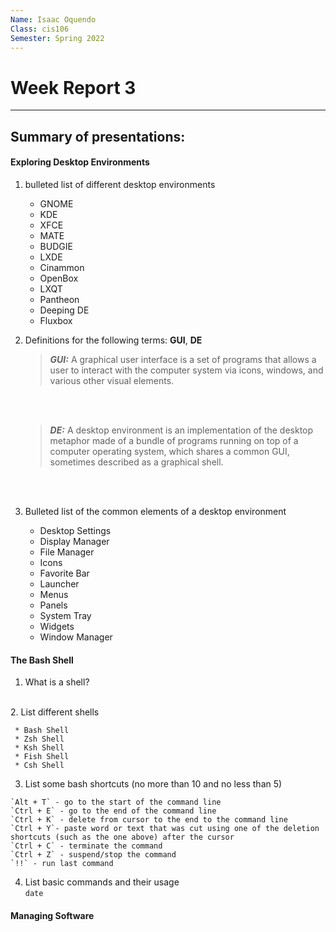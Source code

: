 ```yaml
---
Name: Isaac Oquendo
Class: cis106
Semester: Spring 2022
---
```


# Week Report 3
---
## Summary of presentations:
  
#### Exploring Desktop Environments

1. bulleted list of different desktop environments
   * GNOME
   * KDE
   * XFCE
   * MATE
   * BUDGIE
   * LXDE
   * Cinammon
   * OpenBox
   * LXQT
   * Pantheon
   * Deeping DE
   * Fluxbox
  
2. Definitions for the following terms: **GUI**, **DE**

    >_**GUI:**_ A graphical user interface is a set of programs that allows a user to interact with the computer system via icons, windows, and various other visual elements.
    <br/>
    <br/>
    
   > _**DE:**_ A desktop environment is an implementation of the desktop metaphor made of a bundle of programs running on top of a computer operating system, which shares a common GUI, sometimes described as a graphical shell.
   
<br/>
<br/>

3. Bulleted list of the common elements of a desktop environment

   * Desktop Settings
   * Display Manager
   * File Manager
   * Icons
   * Favorite Bar
   * Launcher
   * Menus
   * Panels
   * System Tray
   * Widgets
   * Window Manager
  
 
#### The Bash Shell
  
   1. What is a shell?

   <br>
   2. List different shells
    <br>

     * Bash Shell
     * Zsh Shell
     * Ksh Shell
     * Fish Shell
     * Csh Shell
    
   3. List some bash shortcuts (no more than 10 and no less than 5)
    <br>

    `Alt + T` - go to the start of the command line
    `Ctrl + E` - go to the end of the command line
    `Ctrl + K` - delete from cursor to the end to the command line
    `Ctrl + Y`- paste word or text that was cut using one of the deletion shortcuts (such as the one above) after the cursor
    `Ctrl + C` - terminate the command
    `Ctrl + Z` - suspend/stop the command
    `!!` - run last command

   4. List basic commands and their usage
    <br>
    `date`


#### Managing Software


